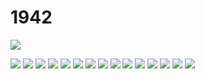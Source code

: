# 1942



![](https://45.media.tumblr.com/43d2b8a12ee4377ef28ebb78abcd2ba4/tumblr_nxefq5aUA01udnn9ko1_400.gif)

![](http://49.media.tumblr.com/1fd5bce5876a06b476fb7dd3bd10a73a/tumblr_nzgl7cojIH1udnn9ko1_250.gif)
![](https://img.buzzfeed.com/buzzfeed-static/static/2014-07/18/8/enhanced/webdr08/anigif_enhanced-buzz-8915-1405685252-4.gif)
![](https://img.buzzfeed.com/buzzfeed-static/static/2014-07/18/8/enhanced/webdr04/anigif_enhanced-buzz-21129-1405685676-5.gif)
![](https://img.buzzfeed.com/buzzfeed-static/static/2014-07/18/8/enhanced/webdr02/anigif_enhanced-buzz-21071-1405685749-4.gif)
![](https://img.buzzfeed.com/buzzfeed-static/static/2014-07/18/10/enhanced/webdr04/anigif_enhanced-buzz-31256-1405694481-17.gif)
![](https://img.buzzfeed.com/buzzfeed-static/static/2014-07/18/10/enhanced/webdr08/anigif_enhanced-buzz-29975-1405694372-11.gif)
![](https://img.buzzfeed.com/buzzfeed-static/static/2014-07/18/8/enhanced/webdr09/anigif_enhanced-buzz-32587-1405685331-4.gif?no-auto)
![](http://i.imgur.com/lxXk46g.gif)
![](http://i.imgur.com/cIdnjzA.gif)
![](http://i.imgur.com/irqjHqT.gif)
![](http://i.imgur.com/gFcKWDM.gif)
![](http://forgifs.com/gallery/d/219537-2/Twerking-door-candles.gif)
![](https://img.buzzfeed.com/buzzfeed-static/static/2014-07/18/8/enhanced/webdr02/anigif_enhanced-buzz-21087-1405685585-12.gif?no-auto)
![](https://img.buzzfeed.com/buzzfeed-static/static/2014-07/18/10/enhanced/webdr09/anigif_enhanced-buzz-22145-1405693554-5.gif?no-auto)
![](https://img.buzzfeed.com/buzzfeed-static/static/2014-07/18/10/enhanced/webdr06/anigif_enhanced-buzz-26841-1405694334-4.gif?no-auto)


